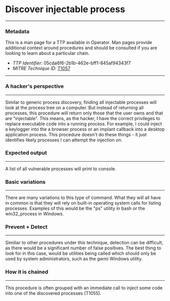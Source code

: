 
# Discover injectable process

---

### Metadata

This is a man page for a TTP available in Operator. Man pages provide additional context around procedures and should be consulted if you are looking to learn about a particular chain.

- *TTP Identifier*: 05cda6f6-2b1b-462e-bff1-845af94343f7
- *MITRE Technique ID*: [T1057](https://attack.mitre.org/techniques/T1057/)

---

### A hacker's perspective

---

Similar to generic process discovery, finding all injectable processes will look at the process tree on a computer. But instead of returning all processes, this procedure will return only those that the user owns and that are "injectable". This means, as the hacker, I have the correct privileges to replace executable code into a running process. For example, I could inject a keylogger into the a browser process or an implant callback into a desktop application process. This procedure doesn't do these things - it just identifies likely processes I can attempt the injection on. 

### Expected output

---

A list of all vulnerable processes will print to console. 

### Basic variations

---

There are many variations to this type of command. What they will all have in common is that they will rely on built-in operating system calls for listing processes. Examples of this would be the "ps" utility in bash or the win32_process in Windows. 

### Prevent + Detect

---

Similiar to other procedures under this technique, detection can be difficult, as there would be a significant number of false positives. The best thing to look for in this case, would be utilities being called which should only be used by system administrators, such as the gwmi Windows utility. 

### How it is chained

---

This procedure is often grouped with an immediate call to inject some code into one of the discovered processes (T1055). 
